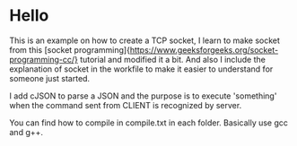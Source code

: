 
# Hello

This is an example on how to create a TCP socket, I learn to make socket from this [socket programming]{https://www.geeksforgeeks.org/socket-programming-cc/} tutorial and modified it a bit. And also I include the explanation of socket in the workfile to make it easier to understand for someone just started.

I add cJSON to parse a JSON and the purpose is to execute 'something' when the command sent from CLIENT is recognized by server.

You can find how to compile in compile.txt in each folder. Basically use gcc and g++.